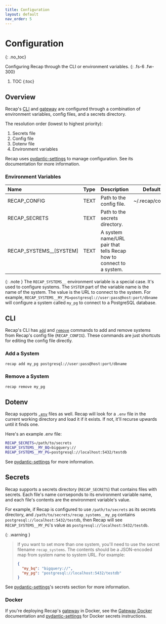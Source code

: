 ```yaml
---
title: Configuration
layout: default
nav_order: 5
---
```


# Configuration
{: .no_toc}

Configuring Recap through the CLI or environment variables.
{: .fs-6 .fw-300}

1. TOC
{:toc}

## Overview

Recap's [CLI](/docs/cli) and [gateway](/docs/gateway) are configured through a combination of environment variables, config files, and a secrets directory.

The resolution order (lowest to highest priority):

1. Secrets file
2. Config file
3. Dotenv file
4. Environment variables

Recap uses [pydantic-settings](https://docs.pydantic.dev/latest/usage/pydantic_settings) to manage configuration. See its documentation for more information.

### Environment Variables

| Name | Type | Description | Default | Required |
| :-- | :-- | :-- | :-: | :-: |
| RECAP_CONFIG | TEXT | Path to the config file. | ~/.recap/config | YES |
| RECAP_SECRETS | TEXT | Path to the secrets directory. | | NO |
| RECAP_SYSTEMS__[SYSTEM] | TEXT | A system name/URL pair that tells Recap how to connect to a system. | | NO |

{: .note }
The `RECAP_SYSTEMS__` environment variable is a special case. It's used to configure systems. The `SYSTEM` part of the variable name is the name of the system. The value is the URL to connect to the system. For example, `RECAP_SYSTEMS__MY_PG=postgresql://user:pass@host:port/dbname` will configure a system called `my_pg` to connect to a PostgreSQL database.

## CLI

Recap's CLI has [`add`](/docs/cli#add) and [`remove`](/docs/cli#remove) commands to add and remove systems from Recap's config file (`RECAP_CONFIG`). These commands are just shortcuts for editing the config file directly.

### Add a System

```bash
recap add my_pg postgresql://user:pass@host:port/dbname
```

### Remove a System

```bash
recap remove my_pg
```

## Dotenv

Recap supports [`.env`](https://github.com/motdotla/dotenv) files as well. Recap will look for a `.env` file in the current working directory and load it if it exists. If not, it'll recurse upwards until it finds one.

Here's an example .env file:

```bash
RECAP_SECRETS=/path/to/secrets
RECAP_SYSTEMS__MY_BQ=bigquery://
RECAP_SYSTEMS__MY_PG=postgresql://localhost:5432/testdb
```

See [pydantic-settings](https://docs.pydantic.dev/latest/usage/pydantic_settings/#dotenv-env-support) for more information.

## Secrets

Recap supports a secrets directory (`RECAP_SECRETS`) that contains files with secrets. Each file's name corrseponds to its environment variable name, and each file's contents are the environment variable's value.

For example, if Recap is configured to use `/path/to/secrets` as its secrets directory, and `/path/to/secrets/recap_systems__my_pg` contains `postgresql://localhost:5432/testdb`, then Recap will see `RECAP_SYSTEMS__MY_PG`'s value as `postgresql://localhost:5432/testdb`.

{: .warning }
> If you want to set more than one system, you'll need to use the secret filename `recap_systems`. The contents should be a JSON-encoded map from system name to system URL. For example:
> 
> ```json
> {
>   "my_bq": "bigquery://",
>   "my_pg": "postgresql://localhost:5432/testdb"
> }
> ```

See [pydantic-settings](https://docs.pydantic.dev/latest/usage/pydantic_settings#secrets)'s secrets section for more information.

### Docker

If you're deploying Recap's [gateway](/docs/gateway) in Docker, see the [Gateway Docker](/docs/gateway#docker) documentation and [pydantic-settings](https://docs.pydantic.dev/latest/usage/pydantic_settings/#use-case-docker-secrets) for Docker secrets instructions.